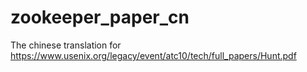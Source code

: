 # zookeeper_paper_cn
The chinese translation for https://www.usenix.org/legacy/event/atc10/tech/full_papers/Hunt.pdf
